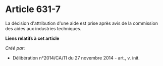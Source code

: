 # Article 631-7

La décision d'attribution d'une aide est prise après avis de la commission des aides aux industries techniques.

**Liens relatifs à cet article**

_Créé par_:

  - Délibération n°2014/CA/11 du 27 novembre 2014 - art., v. init.
